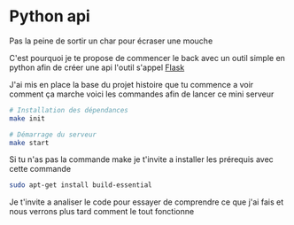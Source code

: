 # Python api

Pas la peine de sortir un char pour écraser une mouche

C'est pourquoi je te propose de commencer le back avec un outil simple en python afin de créer une api
l'outil s'appel [Flask](https://flask.palletsprojects.com/en/1.1.x/)

J'ai mis en place la base du projet histoire que tu commence a voir comment ça marche voici les commandes afin de lancer ce mini serveur

```bash
# Installation des dépendances
make init
```

```bash
# Démarrage du serveur
make start
```

Si tu n'as pas la commande make je t'invite a installer les prérequis avec cette commande

```bash
sudo apt-get install build-essential
```

Je t'invite a analiser le code pour essayer de comprendre ce que j'ai fais et nous verrons plus tard comment le tout fonctionne
